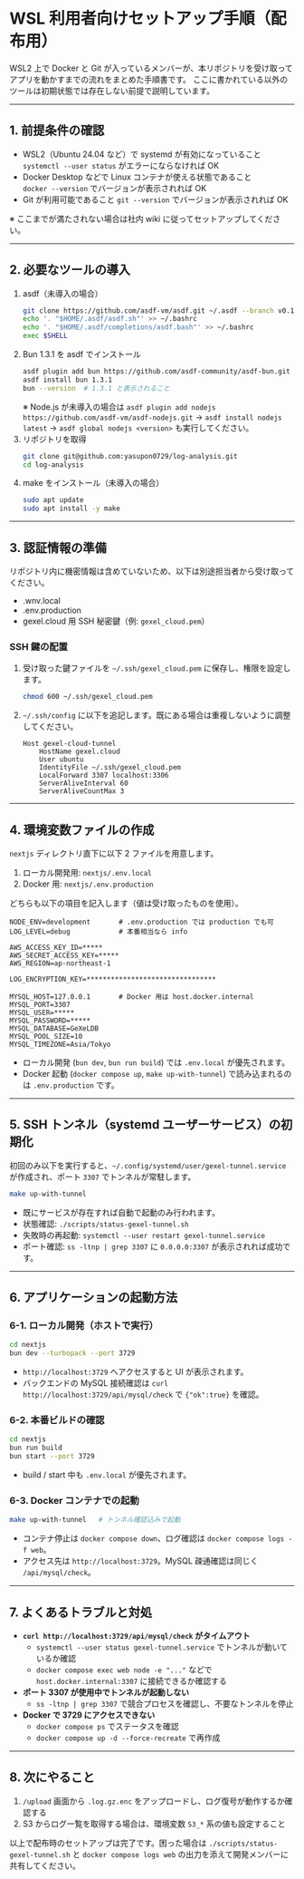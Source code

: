 # WSL 利用者向けセットアップ手順（配布用）

WSL2 上で Docker と Git が入っているメンバーが、本リポジトリを受け取ってアプリを動かすまでの流れをまとめた手順書です。
ここに書かれている以外のツールは初期状態では存在しない前提で説明しています。

---

## 1. 前提条件の確認

- WSL2（Ubuntu 24.04 など）で systemd が有効になっていること  
  `systemctl --user status` がエラーにならなければ OK
- Docker Desktop などで Linux コンテナが使える状態であること  
  `docker --version` でバージョンが表示されれば OK
- Git が利用可能であること
  `git --version` でバージョンが表示されれば OK

※ ここまでが満たされない場合は社内 wiki に従ってセットアップしてください。

---

## 2. 必要なツールの導入

1. asdf（未導入の場合）
   ```bash
   git clone https://github.com/asdf-vm/asdf.git ~/.asdf --branch v0.16.5
   echo '. "$HOME/.asdf/asdf.sh"' >> ~/.bashrc
   echo '. "$HOME/.asdf/completions/asdf.bash"' >> ~/.bashrc
   exec $SHELL
   ```
2. Bun 1.3.1 を asdf でインストール
   ```bash
   asdf plugin add bun https://github.com/asdf-community/asdf-bun.git
   asdf install bun 1.3.1
   bun --version  # 1.3.1 と表示されること
   ```
   ※ Node.js が未導入の場合は `asdf plugin add nodejs https://github.com/asdf-vm/asdf-nodejs.git` → `asdf install nodejs latest` → `asdf global nodejs <version>` も実行してください。
3. リポジトリを取得
   ```bash
   git clone git@github.com:yasupon0729/log-analysis.git
   cd log-analysis
   ```
4. make をインストール（未導入の場合）
   ```bash
   sudo apt update
   sudo apt install -y make
   ```

---

## 3. 認証情報の準備

リポジトリ内に機密情報は含めていないため、以下は別途担当者から受け取ってください。

- .wnv.local
- .env.production
- gexel.cloud 用 SSH 秘密鍵（例: `gexel_cloud.pem`）

### SSH 鍵の配置

1. 受け取った鍵ファイルを `~/.ssh/gexel_cloud.pem` に保存し、権限を設定します。
   ```bash
   chmod 600 ~/.ssh/gexel_cloud.pem
   ```
2. `~/.ssh/config` に以下を追記します。既にある場合は重複しないように調整してください。
   ```sshconfig
   Host gexel-cloud-tunnel
       HostName gexel.cloud
       User ubuntu
       IdentityFile ~/.ssh/gexel_cloud.pem
       LocalForward 3307 localhost:3306
       ServerAliveInterval 60
       ServerAliveCountMax 3
   ```

---

## 4. 環境変数ファイルの作成

`nextjs` ディレクトリ直下に以下 2 ファイルを用意します。

1. ローカル開発用: `nextjs/.env.local`
2. Docker 用: `nextjs/.env.production`

どちらも以下の項目を記入します（値は受け取ったものを使用）。

```dotenv
NODE_ENV=development       # .env.production では production でも可
LOG_LEVEL=debug            # 本番相当なら info

AWS_ACCESS_KEY_ID=*****
AWS_SECRET_ACCESS_KEY=*****
AWS_REGION=ap-northeast-1

LOG_ENCRYPTION_KEY=********************************

MYSQL_HOST=127.0.0.1       # Docker 用は host.docker.internal
MYSQL_PORT=3307
MYSQL_USER=*****
MYSQL_PASSWORD=*****
MYSQL_DATABASE=GeXeLDB
MYSQL_POOL_SIZE=10
MYSQL_TIMEZONE=Asia/Tokyo
```

- ローカル開発 (`bun dev`, `bun run build`) では `.env.local` が優先されます。
- Docker 起動 (`docker compose up`, `make up-with-tunnel`) で読み込まれるのは `.env.production` です。

---

## 5. SSH トンネル（systemd ユーザーサービス）の初期化

初回のみ以下を実行すると、`~/.config/systemd/user/gexel-tunnel.service` が作成され、ポート `3307` でトンネルが常駐します。

```bash
make up-with-tunnel
```

- 既にサービスが存在すれば自動で起動のみ行われます。
- 状態確認: `./scripts/status-gexel-tunnel.sh`
- 失敗時の再起動: `systemctl --user restart gexel-tunnel.service`
- ポート確認: `ss -ltnp | grep 3307` に `0.0.0.0:3307` が表示されれば成功です。

---

## 6. アプリケーションの起動方法

### 6-1. ローカル開発（ホストで実行）

```bash
cd nextjs
bun dev --turbopack --port 3729
```

- `http://localhost:3729` へアクセスすると UI が表示されます。
- バックエンドの MySQL 接続確認は `curl http://localhost:3729/api/mysql/check` で `{"ok":true}` を確認。

### 6-2. 本番ビルドの確認

```bash
cd nextjs
bun run build
bun start --port 3729
```

- build / start 中も `.env.local` が優先されます。

### 6-3. Docker コンテナでの起動

```bash
make up-with-tunnel   # トンネル確認込みで起動
```

- コンテナ停止は `docker compose down`、ログ確認は `docker compose logs -f web`。
- アクセス先は `http://localhost:3729`。MySQL 疎通確認は同じく `/api/mysql/check`。

---

## 7. よくあるトラブルと対処

- **`curl http://localhost:3729/api/mysql/check` がタイムアウト**  
  - `systemctl --user status gexel-tunnel.service` でトンネルが動いているか確認  
  - `docker compose exec web node -e "..."` などで `host.docker.internal:3307` に接続できるか確認する
- **ポート 3307 が使用中でトンネルが起動しない**  
  - `ss -ltnp | grep 3307` で競合プロセスを確認し、不要なトンネルを停止
- **Docker で 3729 にアクセスできない**  
  - `docker compose ps` でステータスを確認  
  - `docker compose up -d --force-recreate` で再作成

---

## 8. 次にやること

1. `/upload` 画面から `.log.gz.enc` をアップロードし、ログ復号が動作するか確認する  
2. S3 からログ一覧を取得する場合は、環境変数 `S3_*` 系の値も設定すること

以上で配布時のセットアップは完了です。困った場合は `./scripts/status-gexel-tunnel.sh` と `docker compose logs web` の出力を添えて開発メンバーに共有してください。
